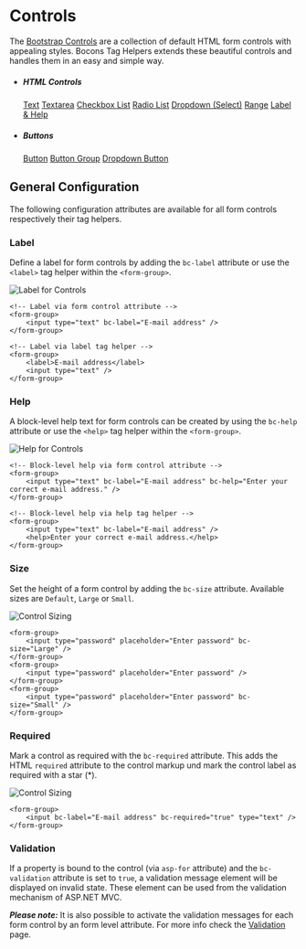 # Controls

The [Bootstrap Controls](https://getbootstrap.com/docs/4.0/components/forms/#form-controls) are a collection of default HTML form controls with appealing styles. Bocons Tag Helpers extends these beautiful controls and handles them in an easy and simple way.

<ul class="categorized-view">
    <li>
        <h5>HTML Controls</h5>
        <a href="/Documentation/Bocons?view=Input">Text</a>
        <a href="/Documentation/Bocons?view=Textarea">Textarea</a>
        <a href="/Documentation/Bocons?view=CheckboxList">Checkbox List</a>
        <a href="/Documentation/Bocons?view=RadioList">Radio List</a>
        <a href="/Documentation/Bocons?view=Select">Dropdown (Select)</a>
        <a href="/Documentation/Bocons?view=Range">Range</a>
        <a href="/Documentation/Bocons?view=LabelAndHelp">Label &amp; Help</a>
    </li>
    <li>
        <h5>Buttons</h5>
        <a href="/Documentation/Bocons?view=Button">Button</a>
        <a href="/Documentation/Bocons?view=ButtonGroup">Button Group</a>
        <a href="/Documentation/Bocons?view=DropdownButton">Dropdown Button</a>
    </li>
</ul>

## General Configuration

The following configuration attributes are available for all form controls respectively their tag helpers.

### Label

Define a label for form controls by adding the `bc-label` attribute or use the `<label>` tag helper within the `<form-group>`.

![Label for Controls](https://raw.githubusercontent.com/brecons/bootstrap-tag-helper/master/docs/images/controls_01.PNG)

    <!-- Label via form control attribute -->
    <form-group>
        <input type="text" bc-label="E-mail address" />
    </form-group>

    <!-- Label via label tag helper -->
    <form-group>
        <label>E-mail address</label>
        <input type="text" />
    </form-group>

### Help

A block-level help text for form controls can be created by using the `bc-help` attribute or use the `<help>` tag helper within the `<form-group>`.

![Help for Controls](https://raw.githubusercontent.com/brecons/bootstrap-tag-helper/master/docs/images/controls_02.PNG)

    <!-- Block-level help via form control attribute -->
    <form-group>
        <input type="text" bc-label="E-mail address" bc-help="Enter your correct e-mail address." />
    </form-group>

    <!-- Block-level help via help tag helper -->
    <form-group>
        <input type="text" bc-label="E-mail address" />
        <help>Enter your correct e-mail address.</help>
    </form-group>

### Size

Set the height of a form control by adding the `bc-size` attribute. Available sizes are `Default`, `Large` or `Small`.

![Control Sizing](https://raw.githubusercontent.com/brecons/bootstrap-tag-helper/master/docs/images/controls_03.PNG)

    <form-group>
        <input type="password" placeholder="Enter password" bc-size="Large" />
    </form-group>
    <form-group>
        <input type="password" placeholder="Enter password" />
    </form-group>
    <form-group>
        <input type="password" placeholder="Enter password" bc-size="Small" />
    </form-group>

### Required

Mark a control as required with the `bc-required` attribute. This adds the HTML `required` attribute to the control markup und mark the control label as required with a star (*).

![Control Sizing](https://raw.githubusercontent.com/brecons/bootstrap-tag-helper/master/docs/images/controls_04.PNG)

    <form-group>
        <input bc-label="E-mail address" bc-required="true" type="text" />
    </form-group>

### Validation

If a property is bound to the control (via `asp-for` attribute) and the `bc-validation` attribute is set to `true`, a validation message element will be displayed on invalid state. These element can be used from the validation mechanism of ASP.NET MVC.

***Please note:*** It is also possible to activate the validation messages for each form control by an form level attribute. For more info check the [Validation](https://www.brecons.net/Documentation/Bocons/Validation) page.